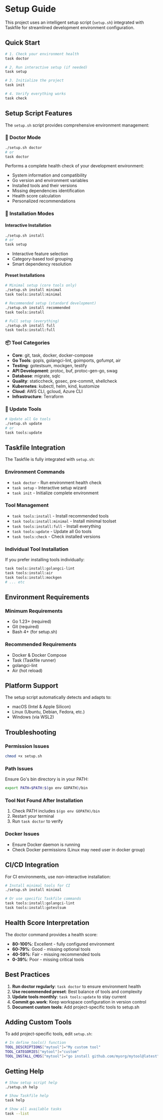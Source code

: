 # Setup Guide

This project uses an intelligent setup script (`setup.sh`) integrated with Taskfile for streamlined development environment configuration.

## Quick Start

```bash
# 1. Check your environment health
task doctor

# 2. Run interactive setup (if needed)
task setup

# 3. Initialize the project
task init

# 4. Verify everything works
task check
```

## Setup Script Features

The `setup.sh` script provides comprehensive environment management:

### 🏥 Doctor Mode
```bash
./setup.sh doctor
# or
task doctor
```

Performs a complete health check of your development environment:
- System information and compatibility
- Go version and environment variables
- Installed tools and their versions
- Missing dependencies identification
- Health score calculation
- Personalized recommendations

### 🚀 Installation Modes

#### Interactive Installation
```bash
./setup.sh install
# or
task setup
```
- Interactive feature selection
- Category-based tool grouping
- Smart dependency resolution

#### Preset Installations
```bash
# Minimal setup (core tools only)
./setup.sh install minimal
task tools:install:minimal

# Recommended setup (standard development)
./setup.sh install recommended
task tools:install

# Full setup (everything)
./setup.sh install full
task tools:install:full
```

### 📦 Tool Categories

- **Core**: git, task, docker, docker-compose
- **Go Tools**: gopls, golangci-lint, goimports, gofumpt, air
- **Testing**: gotestsum, mockgen, testify
- **API Development**: protoc, buf, protoc-gen-go, swag
- **Database**: migrate, sqlc
- **Quality**: staticcheck, gosec, pre-commit, shellcheck
- **Kubernetes**: kubectl, helm, kind, kustomize
- **Cloud**: AWS CLI, gcloud, Azure CLI
- **Infrastructure**: Terraform

### 🔄 Update Tools
```bash
# Update all Go tools
./setup.sh update
# or
task tools:update
```

## Taskfile Integration

The Taskfile is fully integrated with `setup.sh`:

### Environment Commands
- `task doctor` - Run environment health check
- `task setup` - Interactive setup wizard
- `task init` - Initialize complete environment

### Tool Management
- `task tools:install` - Install recommended tools
- `task tools:install:minimal` - Install minimal toolset
- `task tools:install:full` - Install everything
- `task tools:update` - Update all Go tools
- `task tools:check` - Check installed versions

### Individual Tool Installation
If you prefer installing tools individually:
```bash
task tools:install:golangci-lint
task tools:install:air
task tools:install:mockgen
# ... etc
```

## Environment Requirements

### Minimum Requirements
- Go 1.23+ (required)
- Git (required)
- Bash 4+ (for setup.sh)

### Recommended Requirements
- Docker & Docker Compose
- Task (Taskfile runner)
- golangci-lint
- Air (hot reload)

## Platform Support

The setup script automatically detects and adapts to:
- macOS (Intel & Apple Silicon)
- Linux (Ubuntu, Debian, Fedora, etc.)
- Windows (via WSL2)

## Troubleshooting

### Permission Issues
```bash
chmod +x setup.sh
```

### Path Issues
Ensure Go's bin directory is in your PATH:
```bash
export PATH=$PATH:$(go env GOPATH)/bin
```

### Tool Not Found After Installation
1. Check PATH includes `$(go env GOPATH)/bin`
2. Restart your terminal
3. Run `task doctor` to verify

### Docker Issues
- Ensure Docker daemon is running
- Check Docker permissions (Linux may need user in docker group)

## CI/CD Integration

For CI environments, use non-interactive installation:
```bash
# Install minimal tools for CI
./setup.sh install minimal

# Or use specific Taskfile commands
task tools:install:golangci-lint
task tools:install:gotestsum
```

## Health Score Interpretation

The doctor command provides a health score:
- **80-100%**: Excellent - fully configured environment
- **60-79%**: Good - missing optional tools
- **40-59%**: Fair - missing recommended tools
- **0-39%**: Poor - missing critical tools

## Best Practices

1. **Run doctor regularly**: `task doctor` to ensure environment health
2. **Use recommended preset**: Best balance of tools and complexity
3. **Update tools monthly**: `task tools:update` to stay current
4. **Commit go.work**: Keep workspace configuration in version control
5. **Document custom tools**: Add project-specific tools to setup.sh

## Adding Custom Tools

To add project-specific tools, edit `setup.sh`:

```bash
# In define_tools() function
TOOL_DESCRIPTIONS["mytool"]="My custom tool"
TOOL_CATEGORIES["mytool"]="custom"
TOOL_INSTALL_CMDS["mytool"]="go install github.com/myorg/mytool@latest"
```

## Getting Help

```bash
# Show setup script help
./setup.sh help

# Show Taskfile help
task help

# Show all available tasks
task --list
```